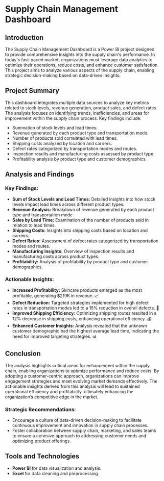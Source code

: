 # Supply Chain Management Dashboard

## Introduction
The Supply Chain Management Dashboard is a Power BI project designed to provide comprehensive insights into the supply chain's performance. In today's fast-paced market, organizations must leverage data analytics to optimize their operations, reduce costs, and enhance customer satisfaction. This project aims to analyze various aspects of the supply chain, enabling strategic decision-making based on data-driven insights.

## Project Summary
This dashboard integrates multiple data sources to analyze key metrics related to stock levels, revenue generation, product sales, and defect rates. The analysis focuses on identifying trends, inefficiencies, and areas for improvement within the supply chain process. Key findings include:
- Summation of stock levels and lead times.
- Revenue generated by each product type and transportation mode.
- Number of products sold correlated with lead times.
- Shipping costs analyzed by location and carriers.
- Defect rates categorized by transportation modes and routes.
- Inspection results and manufacturing costs assessed by product type.
- Profitability analysis by product type and customer demographics.

## Analysis and Findings
### Key Findings:
- **Sum of Stock Levels and Lead Times:** Detailed insights into how stock levels impact lead times across different product types.
- **Revenue Analysis:** Breakdown of revenue generated by each product type and transportation mode.
- **Sales by Lead Time:** Examination of the number of products sold in relation to lead times.
- **Shipping Costs:** Insights into shipping costs based on location and carriers.
- **Defect Rates:** Assessment of defect rates categorized by transportation modes and routes.
- **Manufacturing Insights:** Overview of inspection results and manufacturing costs across product types.
- **Profitability:** Analysis of profitability by product type and customer demographics.

### Actionable Insights:
- **Increased Profitability:** Skincare products emerged as the most profitable, generating $219K in revenue. 📈
- **Defect Reduction:** Targeted strategies implemented for high defect rates in transportation modes led to a 15% reduction in overall defects. 🚚
- **Improved Shipping Efficiency:** Optimizing shipping routes resulted in a 12% decrease in shipping costs, enhancing operational efficiency. 💰
- **Enhanced Customer Insights:** Analysis revealed that the unknown customer demographic had the highest average lead time, indicating the need for improved targeting strategies. 📊

## Conclusion
The analysis highlights critical areas for enhancement within the supply chain, enabling organizations to optimize performance and reduce costs. By adopting a customer-centric approach, organizations can improve engagement strategies and meet evolving market demands effectively. The actionable insights derived from this analysis will lead to sustained operational efficiency and profitability, ultimately enhancing the organization’s competitive edge in the market.

### Strategic Recommendations:
- Encourage a culture of data-driven decision-making to facilitate continuous improvement and innovation in supply chain processes.
- Foster collaboration between supply chain, marketing, and sales teams to ensure a cohesive approach to addressing customer needs and optimizing product offerings.

## Tools and Technologies
- **Power BI** for data visualization and analysis.
- **Excel** for data cleaning and preprocessing.


